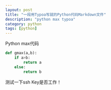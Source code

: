 ```yaml
---
layout: post
title: "一段用Typoa写就的Python代码Markdown文件"
description: "python max typoa"
category: python
tags: [python]
---
```


Python max代码



```python
def gmax(a,b):
    if a>b:
        return a
    else:
        return b
```

测试一下ssh Key是否工作！

